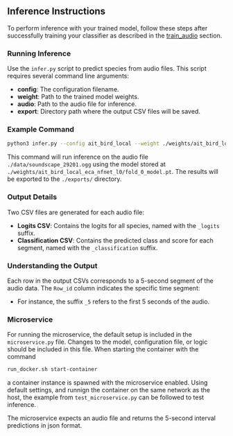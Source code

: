 ## Inference Instructions

To perform inference with your trained model, follow these steps after successfully training your classifier as described in the [train_audio](../train_audio) section.

### Running Inference

Use the `infer.py` script to predict species from audio files. This script requires several command line arguments:

- **config**: The configuration filename.
- **weight**: Path to the trained model weights.
- **audio**: Path to the audio file for inference.
- **export**: Directory path where the output CSV files will be saved.

### Example Command
```bash
python3 infer.py --config ait_bird_local --weight ./weights/ait_bird_local_eca_nfnet_l0/fold_0_model.pt --audio ./data/soundscape_29201.ogg --export ./exports/
```
This command will run inference on the audio file `./data/soundscape_29201.ogg` using the model stored at `./weights/ait_bird_local_eca_nfnet_l0/fold_0_model.pt`. The results will be exported to the `./exports/` directory.

### Output Details
Two CSV files are generated for each audio file:
- **Logits CSV**: Contains the logits for all species, named with the `_logits` suffix.
- **Classification CSV**: Contains the predicted class and score for each segment, named with the `_classification` suffix.

### Understanding the Output
Each row in the output CSVs corresponds to a 5-second segment of the audio data. The `Row_id` column indicates the specific time segment:
- For instance, the suffix `_5` refers to the first 5 seconds of the audio.

### Microservice 
For running the microservice, the default setup is included in the `microservice.py` file. Changes to the model, configuration file, or logic should be included in this file. When starting the container with the command
```bash
run_docker.sh start-container 
```
a container instance is spawned with the microservice enabled. Using default settings, and runnign the container on the same network as the host, the example from `test_microservice.py` can be followed to test inference. 

The microservice expects an audio file and returns the 5-second interval predictions in json format.  